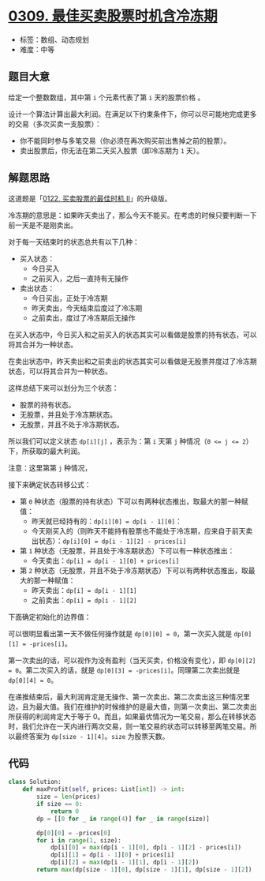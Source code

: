 # [0309. 最佳买卖股票时机含冷冻期](https://leetcode.cn/problems/best-time-to-buy-and-sell-stock-with-cooldown/)

- 标签：数组、动态规划
- 难度：中等

## 题目大意

给定一个整数数组，其中第 `i` 个元素代表了第 `i` 天的股票价格 。

设计一个算法计算出最大利润。在满足以下约束条件下，你可以尽可能地完成更多的交易（多次买卖一支股票）：

- 你不能同时参与多笔交易（你必须在再次购买前出售掉之前的股票）。
- 卖出股票后，你无法在第二天买入股票（即冷冻期为 `1` 天）。

## 解题思路

这道题是「[0122. 买卖股票的最佳时机 II](https://leetcode.cn/problems/best-time-to-buy-and-sell-stock-ii/)」的升级版。

冷冻期的意思是：如果昨天卖出了，那么今天不能买。在考虑的时候只要判断一下前一天是不是刚卖出。

对于每一天结束时的状态总共有以下几种：

- 买入状态：
  - 今日买入
  - 之前买入，之后一直持有无操作
- 卖出状态：
  - 今日买出，正处于冷冻期
  - 昨天卖出，今天结束后度过了冷冻期
  - 之前卖出，度过了冷冻期后无操作

在买入状态中，今日买入和之前买入的状态其实可以看做是股票的持有状态，可以将其合并为一种状态。

在卖出状态中，昨天卖出和之前卖出的状态其实可以看做是无股票并度过了冷冻期状态，可以将其合并为一种状态。

这样总结下来可以划分为三个状态：

- 股票的持有状态。
- 无股票，并且处于冷冻期状态。
- 无股票，并且不处于冷冻期状态。

所以我们可以定义状态 `dp[i][j]` ，表示为：第 `i` 天第 `j` 种情况（`0 <= j <= 2`）下，所获取的最大利润。

注意：这里第第 `j` 种情况，

接下来确定状态转移公式：

- 第 `0` 种状态（股票的持有状态）下可以有两种状态推出，取最大的那一种赋值：
  - 昨天就已经持有的：`dp[i][0] = dp[i - 1][0]`：
  - 今天刚买入的（则昨天不能持有股票也不能处于冷冻期，应来自于前天卖出状态）：`dp[i][0] = dp[i - 1][2] - prices[i]`
- 第 `1` 种状态（无股票，并且处于冷冻期状态）下可以有一种状态推出：
  - 今天卖出：`dp[i] = dp[i - 1][0] + prices[i]`
- 第 `2` 种状态（无股票，并且不处于冷冻期状态）下可以有两种状态推出，取最大的那一种赋值：
  - 昨天卖出：`dp[i] = dp[i - 1][1]`
  - 之前卖出：`dp[i] = dp[i - 1][2]`

下面确定初始化的边界值：

可以很明显看出第一天不做任何操作就是 `dp[0][0] = 0`，第一次买入就是 `dp[0][1] = -prices[i]`。

第一次卖出的话，可以视作为没有盈利（当天买卖，价格没有变化），即 `dp[0][2] = 0`。第二次买入的话，就是 `dp[0][3] = -prices[i]`。同理第二次卖出就是 `dp[0][4] = 0`。

在递推结束后，最大利润肯定是无操作、第一次卖出、第二次卖出这三种情况里边，且为最大值。我们在维护的时候维护的是最大值，则第一次卖出、第二次卖出所获得的利润肯定大于等于 0。而且，如果最优情况为一笔交易，那么在转移状态时，我们允许在一天内进行两次交易，则一笔交易的状态可以转移至两笔交易。所以最终答案为 `dp[size - 1][4]`。`size` 为股票天数。

## 代码

```python
class Solution:
    def maxProfit(self, prices: List[int]) -> int:
        size = len(prices)
        if size == 0:
            return 0
        dp = [[0 for _ in range(4)] for _ in range(size)]

        dp[0][0] = -prices[0]
        for i in range(1, size):
            dp[i][0] = max(dp[i - 1][0], dp[i - 1][2] - prices[i])
            dp[i][1] = dp[i - 1][0] + prices[i]
            dp[i][2] = max(dp[i - 1][1], dp[i - 1][2])
        return max(dp[size - 1][0], dp[size - 1][1], dp[size - 1][2])
```

